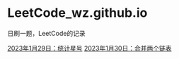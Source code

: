 # LeetCode_wz.github.io

日刷一题，LeetCode的记录

[2023年1月29日：统计星号](https://github.com/WeiZhenOoooo/LeetCode_wz.github.io/blob/master/doc/2315.%20%E7%BB%9F%E8%AE%A1%E6%98%9F%E5%8F%B7.md)
[2023年1月30日：合并两个链表](https://github.com/WeiZhenOoooo/LeetCode_wz.github.io/blob/master/doc/1669.%E5%90%88%E5%B9%B6%E4%B8%A4%E4%B8%AA%E9%93%BE%E8%A1%A8.md)
